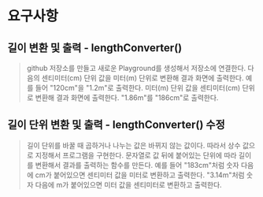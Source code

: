 # 요구사항

## 길이 변환 및 출력 - lengthConverter()
> github 저장소를 만들고 새로운 Playground를 생성해서 저장소에 연결한다.
> 다음의 센티미터(cm) 단위 값을 미터(m) 단위로 변환해 결과 화면에 출력한다.
> 예를 들어 "120cm"을 "1.2m"로 출력한다.
> 미터(m) 단위 값을 센티미터(cm) 단위로 변환해 결과 화면에 출력한다.
> "1.86m"를 "186cm"로 출력한다.

## 길이 단위 변환 및 출력 - lengthConverter() 수정
> 길이 단위를 바꿀 때 곱하거나 나누는 값은 바뀌지 않는 값이다. 따라서 상수 값으로 지정해서 프로그램을 구현한다.
> 문자열로 값 뒤에 붙어있는 단위에 따라 길이를 변환해서 결과를 출력하는 함수를 만든다.
> 예를 들어 "183cm"처럼 숫자 다음에 cm가 붙어있으면 센티미터 값을 미터로 변환하고 출력한다. "3.14m"처럼 숫자 다음에 m가 붙어있으면 미터 값을 센티미터로 변환하고 출력한다.

